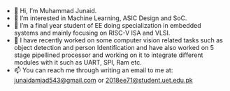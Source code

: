 - 👋 Hi, I’m Muhammad Junaid.
- 👀 I’m interested in Machine Learning, ASIC Design and SoC. 
- 🌱 I’m a final year student of EE doing specialization in embedded systems and mainly focusing on RISC-V ISA and VLSI.
- 💞️ I have recently worked on some computer vision related tasks such as object detection and person Identification and have also worked on 5 stage pipellined processor and working on it to integrate different modules with it such as UART, SPI, Ram etc. 
- 📫 You can reach me through writing an email to me at:
junaidamjad543@gmail.com or 
2018ee71@student.uet.edu.pk

<!---
EmJunaid/EmJunaid is a ✨ special ✨ repository because its `README.md` (this file) appears on your GitHub profile.
You can click the Preview link to take a look at your changes.
--->
